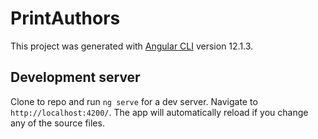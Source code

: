 # PrintAuthors

This project was generated with [Angular CLI](https://github.com/angular/angular-cli) version 12.1.3.

## Development server
 Clone to repo and run `ng serve` for a dev server. Navigate to `http://localhost:4200/`. The app will automatically reload if you change any of the source files.

